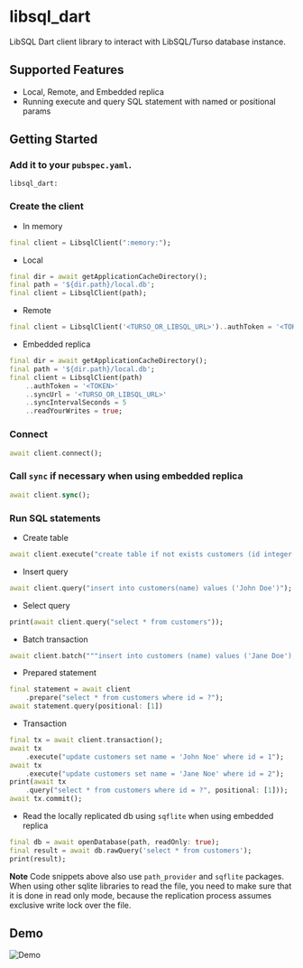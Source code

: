 # libsql_dart

LibSQL Dart client library to interact with LibSQL/Turso database instance.

## Supported Features

- Local, Remote, and Embedded replica
- Running execute and query SQL statement with named or positional params

## Getting Started

### Add it to your `pubspec.yaml`.

```
libsql_dart:
```

### Create the client

- In memory

```dart
final client = LibsqlClient(":memory:");
```

- Local

```dart
final dir = await getApplicationCacheDirectory();
final path = '${dir.path}/local.db';
final client = LibsqlClient(path);
```

- Remote

```dart
final client = LibsqlClient('<TURSO_OR_LIBSQL_URL>')..authToken = '<TOKEN>';
```

- Embedded replica

```dart
final dir = await getApplicationCacheDirectory();
final path = '${dir.path}/local.db';
final client = LibsqlClient(path)
	..authToken = '<TOKEN>'
	..syncUrl = '<TURSO_OR_LIBSQL_URL>'
	..syncIntervalSeconds = 5
	..readYourWrites = true;
```

### Connect

```dart
await client.connect();
```

### Call `sync` if necessary when using embedded replica

```dart
await client.sync();
```

### Run SQL statements

- Create table

```dart
await client.execute("create table if not exists customers (id integer primary key, name text);");
```

- Insert query

```dart
await client.query("insert into customers(name) values ('John Doe')");
```

- Select query

```dart
print(await client.query("select * from customers"));
```

- Batch transaction

```dart
await client.batch("""insert into customers (name) values ('Jane Doe'); insert into customers (name) values ('Jake Doe');""");
```

- Prepared statement

```dart
final statement = await client
	.prepare("select * from customers where id = ?");
await statement.query(positional: [1])
```

- Transaction

```dart
final tx = await client.transaction();
await tx
	.execute("update customers set name = 'John Noe' where id = 1");
await tx
	.execute("update customers set name = 'Jane Noe' where id = 2");
print(await tx
	.query("select * from customers where id = ?", positional: [1]));
await tx.commit();
```

- Read the locally replicated db using `sqflite` when using embedded replica

```dart
final db = await openDatabase(path, readOnly: true);
final result = await db.rawQuery('select * from customers');
print(result);
```

**Note** Code snippets above also use `path_provider` and `sqflite` packages. When using other sqlite libraries to read the file, you need to make sure that it is done in read only mode, because the replication process assumes exclusive write lock over the file.

## Demo

![Demo](https://raw.githubusercontent.com/dikatok/libsql_dart/main/assets/demo.gif)
